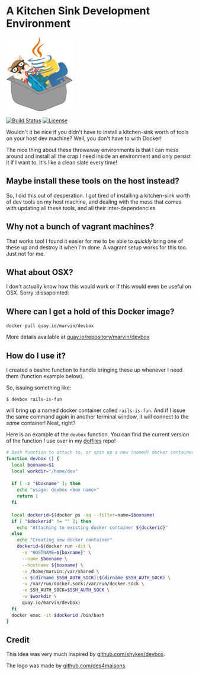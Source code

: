 # A Kitchen Sink Development Environment

<img alt="kitchen sink logo" height="200px" src="logo.png">

[![Build Status](https://img.shields.io/travis/marvinpinto/kitchensink/master.svg?style=flat-square)](https://travis-ci.org/marvinpinto/kitchensink)
[![License](https://img.shields.io/badge/license-MIT-brightgreen.svg?style=flat-square)](LICENSE.txt)

Wouldn't it be nice if you didn't have to install a kitchen-sink worth of tools
on your host dev machine? Well, you don't have to with Docker!

The nice thing about these throwaway environments is that I can mess around and
install all the crap I need inside an environment and only persist it if I want
to. It's like a clean slate every time!

## Maybe install these tools on the host instead?

So, I did this out of desperation. I got tired of installing a kitchen-sink
worth of dev tools on my host machine, and dealing with the mess that comes
with updating all these tools, and all their inter-dependencies.

## Why not a bunch of vagrant machines?

That works too! I found it easier for me to be able to *quickly* bring one of
these up and destroy it when I'm done. A vagrant setup works for this too. Just
not for me.

## What about OSX?

I don't actually know how this would work or if this would even be useful on
OSX. Sorry :dissapointed:

## Where can I get a hold of this Docker image?
```
docker pull quay.io/marvin/devbox
```
More details available at [quay.io/repository/marvin/devbox][3]

## How do I use it?

I created a bashrc function to handle bringing these up whenever I need them
(function example below).

So, issuing something like:

```
$ devbox rails-is-fun
```

will bring up a named docker container called `rails-is-fun`. And if I issue
the same command again in another terminal window, it will connect to the
*same* container! Neat, right?

Here is an example of the `devbox` function. You can find the current version
of the function _I_ use over in my [dotfiles][1] repo!

```bash
# Bash function to attach to, or spin up a new (named) docker container
function devbox () {
  local boxname=$1
  local workdir="/home/dev"

  if [ -z "$boxname" ]; then
    echo "usage: devbox <box name>"
    return 1
  fi

  local dockerid=$(docker ps -aq --filter=name=$boxname)
  if [ "$dockerid" != "" ]; then
    echo "Attaching to existing docker container ${dockerid}"
  else
    echo "Creating new docker container"
    dockerid=$(docker run -dit \
      -e "HOSTNAME=${boxname}" \
      --name $boxname \
      --hostname ${boxname} \
      -v /home/marvin:/var/shared \
      -v $(dirname $SSH_AUTH_SOCK):$(dirname $SSH_AUTH_SOCK) \
      -v /var/run/docker.sock:/var/run/docker.sock \
      -e SSH_AUTH_SOCK=$SSH_AUTH_SOCK \
      -w $workdir \
      quay.io/marvin/devbox)
  fi
  docker exec -it $dockerid /bin/bash
}
```

## Credit

This idea was very much inspired by [github.com/shykes/devbox][2].

The logo was made by [github.com/des4maisons][4].

[1]: https://github.com/marvinpinto/dotfiles/blob/master/roles/bash/files/bashrc
[2]: https://github.com/shykes/devbox
[3]: https://quay.io/repository/marvin/devbox
[4]: https://github.com/des4maisons
